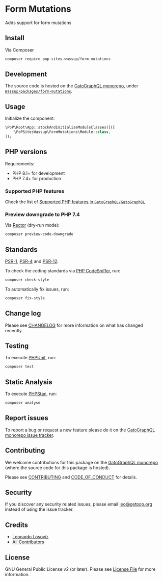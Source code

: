 # Form Mutations

<!--
[![Build Status][ico-travis]][link-travis]
[![Quality Score][ico-code-quality]][link-code-quality]
[![Software License][ico-license]](LICENSE.md)
[![Latest Version on Packagist][ico-version]][link-packagist]
[![Coverage Status][ico-scrutinizer]][link-scrutinizer]
[![Total Downloads][ico-downloads]][link-downloads]
-->

Adds support for form mutations

## Install

Via Composer

``` bash
composer require pop-sites-wassup/form-mutations
```

## Development

The source code is hosted on the [GatoGraphQL monorepo](https://github.com/GatoGraphQL/GatoGraphQL), under [`Wassup/packages/form-mutations`](https://github.com/GatoGraphQL/GatoGraphQL/tree/master/layers/Wassup/packages/form-mutations).

## Usage

Initialize the component:

``` php
\PoP\Root\App::stockAndInitializeModuleClasses([([
    \PoPSitesWassup\FormMutations\Module::class,
]);
```

## PHP versions

Requirements:

- PHP 8.1+ for development
- PHP 7.4+ for production

### Supported PHP features

Check the list of [Supported PHP features in `GatoGraphQL/GatoGraphQL`](https://github.com/GatoGraphQL/GatoGraphQL/blob/master/docs/supported-php-features.md)

### Preview downgrade to PHP 7.4

Via [Rector](https://github.com/rectorphp/rector) (dry-run mode):

```bash
composer preview-code-downgrade
```

## Standards

[PSR-1](https://www.php-fig.org/psr/psr-1), [PSR-4](https://www.php-fig.org/psr/psr-4) and [PSR-12](https://www.php-fig.org/psr/psr-12).

To check the coding standards via [PHP CodeSniffer](https://github.com/squizlabs/PHP_CodeSniffer), run:

``` bash
composer check-style
```

To automatically fix issues, run:

``` bash
composer fix-style
```

## Change log

Please see [CHANGELOG](CHANGELOG.md) for more information on what has changed recently.

## Testing

To execute [PHPUnit](https://phpunit.de/), run:

``` bash
composer test
```

## Static Analysis

To execute [PHPStan](https://github.com/phpstan/phpstan), run:

``` bash
composer analyse
```

## Report issues

To report a bug or request a new feature please do it on the [GatoGraphQL monorepo issue tracker](https://github.com/GatoGraphQL/GatoGraphQL/issues).

## Contributing

We welcome contributions for this package on the [GatoGraphQL monorepo](https://github.com/GatoGraphQL/GatoGraphQL) (where the source code for this package is hosted).

Please see [CONTRIBUTING](CONTRIBUTING.md) and [CODE_OF_CONDUCT](CODE_OF_CONDUCT.md) for details.

## Security

If you discover any security related issues, please email leo@getpop.org instead of using the issue tracker.

## Credits

- [Leonardo Losoviz][link-author]
- [All Contributors][link-contributors]

## License

GNU General Public License v2 (or later). Please see [License File](LICENSE.md) for more information.

[ico-version]: https://img.shields.io/packagist/v/pop-sites-wassup/form-mutations.svg?style=flat-square
[ico-license]: https://img.shields.io/badge/license-GPLv2-brightgreen.svg?style=flat-square
[ico-travis]: https://img.shields.io/travis/pop-sites-wassup/form-mutations/master.svg?style=flat-square
[ico-scrutinizer]: https://img.shields.io/scrutinizer/coverage/g/pop-sites-wassup/form-mutations.svg?style=flat-square
[ico-code-quality]: https://img.shields.io/scrutinizer/g/pop-sites-wassup/form-mutations.svg?style=flat-square
[ico-downloads]: https://img.shields.io/packagist/dt/pop-sites-wassup/form-mutations.svg?style=flat-square

[link-packagist]: https://packagist.org/packages/pop-sites-wassup/form-mutations
[link-travis]: https://travis-ci.org/pop-sites-wassup/form-mutations
[link-scrutinizer]: https://scrutinizer-ci.com/g/pop-sites-wassup/form-mutations/code-structure
[link-code-quality]: https://scrutinizer-ci.com/g/pop-sites-wassup/form-mutations
[link-downloads]: https://packagist.org/packages/pop-sites-wassup/form-mutations
[link-author]: https://github.com/leoloso
[link-contributors]: ../../../../../../contributors
